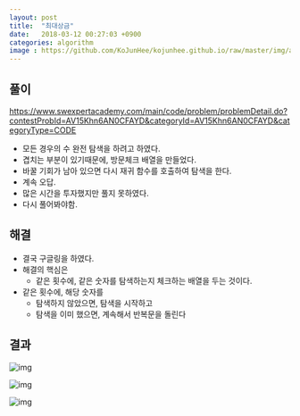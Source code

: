 ```yaml
---
layout: post
title:  "최대상금"
date:   2018-03-12 00:27:03 +0900
categories: algorithm
image : https://github.com/KoJunHee/kojunhee.github.io/raw/master/img/algorithm.png
---
```


## 풀이



<https://www.swexpertacademy.com/main/code/problem/problemDetail.do?contestProbId=AV15Khn6AN0CFAYD&categoryId=AV15Khn6AN0CFAYD&categoryType=CODE>

- 모든 경우의 수 완전 탐색을 하려고 하였다.
- 겹치는 부분이 있기때문에, 방문체크 배열을 만들었다.
- 바꿀 기회가 남아 있으면 다시 재귀 함수를 호출하여 탐색을 한다.
- 계속 오답.
- 많은 시간을 투자했지만 풀지 못하였다.
- 다시 풀어봐야함.



## 해결



- 결국 구글링을 하였다.
- 해결의 핵심은 
  - 같은 횟수에, 같은 숫자를 탐색하는지 체크하는 배열을 두는 것이다.
- 같은 횟수에, 해당 숫자를 
  - 탐색하지 않았으면,  탐색을 시작하고
  - 탐색을 이미 했으면, 계속해서 반복문을 돌린다



## 결과

![img](https://github.com/KoJunHee/kojunhee.github.io/raw/master/img/swa1244_main.png)

![img](https://github.com/KoJunHee/kojunhee.github.io/raw/master/img/swa1244_change.png)

![img](https://github.com/KoJunHee/kojunhee.github.io/raw/master/img/swa1244_get.png)






